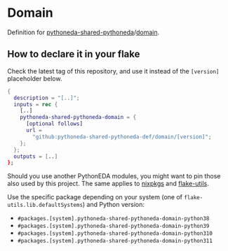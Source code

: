 # Domain

Definition for [pythoneda-shared-pythoneda](https://github.com/pythoneda-shared-pythoneda "pythoneda-shared-pythoneda")/[domain](https://github.com/pythoneda-shared-pythoneda/domain "domain").

## How to declare it in your flake

Check the latest tag of this repository, and use it instead of the `[version]` placeholder below.

```nix
{
  description = "[..]";
  inputs = rec {
    [..]
    pythoneda-shared-pythoneda-domain = {
      [optional follows]
      url =
        "github:pythoneda-shared-pythoneda-def/domain/[version]";
    };
  };
  outputs = [..]
};
```

Should you use another PythonEDA modules, you might want to pin those also used by this project. The same applies to [nixpkgs](https://github.com/nixos/nixpkgs "nixpkgs") and [flake-utils](https://github.com/numtide/flake-utils "flake-utils").

Use the specific package depending on your system (one of `flake-utils.lib.defaultSystems`) and Python version:

- `#packages.[system].pythoneda-shared-pythoneda-domain-python38` 
- `#packages.[system].pythoneda-shared-pythoneda-domain-python39` 
- `#packages.[system].pythoneda-shared-pythoneda-domain-python310` 
- `#packages.[system].pythoneda-shared-pythoneda-domain-python311`
